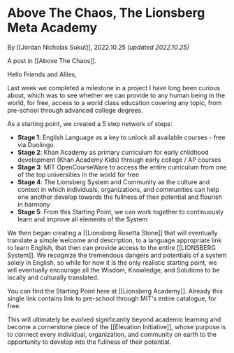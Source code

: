 # Above The Chaos, The Lionsberg Meta Academy

By [[Jordan Nicholas Sukut]], 2022.10.25 _(updated 2022.10.25)_

A post in [[Above The Chaos]].

Hello Friends and Allies, 

Last week we completed a milestone in a project I have long been curious about, which was to see whether we can provide to any human being in the world, for free, access to a world class education covering any topic, from pre-school through advanced college degrees. 

As a starting point, we created a 5 step network of steps: 

- **Stage 1**: English Language as a key to unlock all available courses  - free via Duolingo. 
- **Stage 2**: Khan Academy as primary curriculum for early childhood development (Khan Academy Kids) through early college / AP courses   
- **Stage 3**: MIT OpenCourseWare to access the entire curriculum from one of the top universities in the world for free 
- **Stage 4**: The Lionsberg System and Community as the culture and context in which individuals, organizations, and communities can help one another develop towards the fullness of their potential and flourish in harmony  
- **Stage 5**: From this Starting Point, we can work together to continuously learn and improve all elements of the System  

We then began creating a [[Lionsberg Rosetta Stone]] that will eventually translate a simple welcome and description, to a language appropriate link to learn English, that then can provide access to the entire [[LIONSBERG System]]. We recognize the tremendous dangers and potentials of a system solely in English, so while for now it is the only realistic starting point, we will eventually encourage all the Wisdom, Knowledge, and Solutions to be locally and culturally translated. 

You can find the Starting Point here at [[Lionsberg Academy]].  Already this single link contains link to pre-school through MIT's entire catalogue, for free. 

This will ultimately be evolved significantly beyond academic learning and become a cornerstone piece of the [[Elevation Initiative]], whose purpose is to connect every individual, organization, and community on earth to the opportunity to develop into the fullness of their potential. 